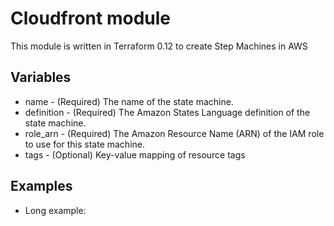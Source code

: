 Cloudfront module
==========================
This module is written in Terraform 0.12 to create Step Machines in AWS


Variables
---------
  - name - (Required) The name of the state machine.
  - definition - (Required) The Amazon States Language definition of the state machine.
  - role_arn - (Required) The Amazon Resource Name (ARN) of the IAM role to use for this state machine.
  - tags - (Optional) Key-value mapping of resource tags


Examples
--------
* Long example:

```hcl
```
